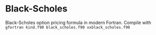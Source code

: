 # Black-Scholes
Black-Scholes option pricing formula in modern Fortran. Compile with ```gfortran kind.f90 black_scholes.f90 xxblack_scholes.f90```
